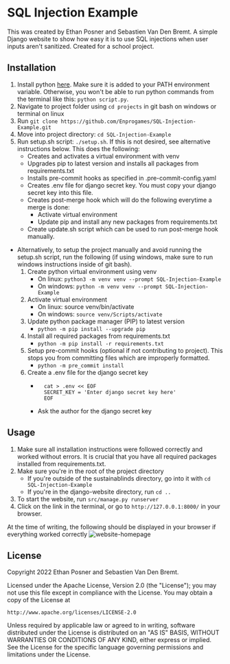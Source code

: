# SQL Injection Example
This was created by Ethan Posner and Sebastien Van Den Bremt. A simple Django website to show how easy it is to use SQL injections when user inputs aren't sanitized. Created for a school project.

## Installation
1. Install python [here](https://www.python.org/downloads/). Make sure it is added to your PATH environment variable. Otherwise, you won't be able to run python commands from the terminal like this: `python script.py`.
1. Navigate to project folder using `cd projects` in git bash on windows or terminal on linux
2. Run `git clone https://github.com/Enprogames/SQL-Injection-Example.git`
3. Move into project directory: `cd SQL-Injection-Example`
4. Run setup.sh script: `./setup.sh`. If this is not desired, see alternative instructions below. This does the following:
    - Creates and activates a virtual environment with venv
    - Upgrades pip to latest version and installs all packages from requirements.txt
    - Installs pre-commit hooks as specified in .pre-commit-config.yaml
    - Creates .env file for django secret key. You must copy your django secret key into this file.
    - Creates post-merge hook which will do the following everytime a merge is done:
        - Activate virtual environment
        - Update pip and install any new packages from requirements.txt
    - Create update.sh script which can be used to run post-merge hook manually.
- Alternatively, to setup the project manually and avoid running the setup.sh script, run the following (if using windows, make sure to run windows instructions inside of git bash).
    1. Create python virtual environment using venv
        - On linux: `python3 -m venv venv --prompt SQL-Injection-Example`
        - On windows: `python -m venv venv --prompt SQL-Injection-Example`
    2. Activate virtual environment
        - On linux: source venv/bin/activate
        - On windows: `source venv/Scripts/activate`
    3. Update python package manager (PIP) to latest version
        - `python -m pip install --upgrade pip`
    4. Install all required packages from requirements.txt
        - `python -m pip install -r requirements.txt`
    5. Setup pre-commit hooks (optional if not contributing to project). This stops you from committing files which are improperly formatted.
        - `python -m pre_commit install`
    6. Create a .env file for the django secret key
        - ```
            cat > .env << EOF
            SECRET_KEY = 'Enter django secret key here'
            EOF
          ```
        - Ask the author for the django secret key

## Usage

1. Make sure all installation instructions were followed correctly and worked without errors. It is crucial that you have all required packages installed from requirements.txt.
2. Make sure you're in the root of the project directory
    - If you're outside of the sustainablinds directory, go into it with `cd SQL-Injection-Example`
    - If you're in the django-website directory, run `cd ..`
3. To start the website, run `src/manage.py runserver`
4. Click on the link in the terminal, or go to `http://127.0.0.1:8000/` in your browser.

At the time of writing, the following should be displayed in your browser if everything worked correctly
![website-homepage](Documentation/Images/{projectname-image}.jpg)

## License
Copyright 2022 Ethan Posner and Sebastien Van Den Bremt.

Licensed under the Apache License, Version 2.0 (the "License");
you may not use this file except in compliance with the License.
You may obtain a copy of the License at

    http://www.apache.org/licenses/LICENSE-2.0

Unless required by applicable law or agreed to in writing, software
distributed under the License is distributed on an "AS IS" BASIS,
WITHOUT WARRANTIES OR CONDITIONS OF ANY KIND, either express or implied.
See the License for the specific language governing permissions and
limitations under the License.